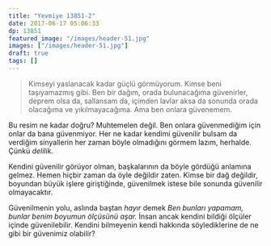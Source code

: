 ```yaml
---
title: "Yevmiye 13851-2"
date: 2017-06-17 05:06:33
dp: 13851
featured_image: "/images/header-51.jpg"
images: ["/images/header-51.jpg"]
draft: true
tags: []
---
```




> Kimseyi yaslanacak kadar güçlü görmüyorum. Kimse beni taşıyamazmış gibi. Ben bir
> dağım, orada bulunacağıma güvenirler, deprem olsa da, sallansam da, içimden
> lavlar aksa da sonunda orada olacağıma ve yıkılmayacağıma. Ama ben onlara güvenemem.

Bu resim ne kadar doğru? Muhtemelen değil. Ben onlara güvenmediğim için onlar da
bana güvenmiyor. Her ne kadar kendimi güvenilir bulsam da verdiğim sinyallerin
her zaman böyle olmadığını görmem lazım, herhalde. Çünkü *delilik.*

Kendini güvenilir görüyor olman, başkalarının da böyle gördüğü anlamına gelmez.
Hemen hiçbir zaman da öyle değildir zaten. Kimse bir dağ değildir, boyundan büyük
işlere giriştiğinde, güvenilmek istese bile sonunda güvenilir olmayacaktır. 

Güvenilmenin yolu, aslında baştan *hayır* demek *Ben bunları yapamam, bunlar
benim boyumun ölçüsünü aşar.* İnsan ancak kendini bildiği ölçüler içinde
güvenilebilir. Kendini bilmeyenin kendi hakkında söylediklerine de ne gibi bir
güvenimiz olabilir?
 

